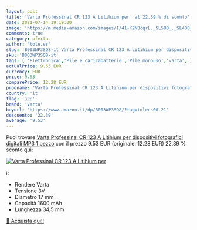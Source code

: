```yaml
---
layout: post
title: 'Varta Professinal CR 123 A Litihium per  al 22.39 % di sconto'
date: 2021-07-14 19:19:00
image: 'https://m.media-amazon.com/images/I/41-K2NBcqrL._SL500_._SL400_.jpg'
comments: true
category: ofertas
author: 'tole.es'
slug: 'B003WP3SQ8-it Varta Professinal CR 123 A Litihium per dispositivi...'
sku: 'B003WP3SQ8-it'
tags: [ 'Elettronica','Pile e caricabatterie','Pile monouso','varta', ]
actualPrice: 9.53 EUR
currency: EUR
price: 9.53
comparePrice: 12.28 EUR
prodname: 'Varta Professinal CR 123 A Litihium per dispositivi fotografici  digitali  MP3  1 pezzo'
country: 'it'
flag: '🇮🇹'
brand: 'Varta'
buyurl: 'https://www.amazon.it/dp/B003WP3SQ8/?tag=tolees00-21'
descuento: '22.39'
average: '9.53'
---
```


Puoi trovare [Varta Professinal CR 123 A Litihium per dispositivi fotografici  digitali  MP3  1 pezzo](https://www.amazon.it/dp/B003WP3SQ8/?tag=tolees00-21) con il prezzo 9.53 EUR (originale: 12.28 EUR) 22.39 % sconto qui:

[![Varta Professinal CR 123 A Litihium per ](https://m.media-amazon.com/images/I/41-K2NBcqrL._SL500_._SL400_.jpg)](https://www.amazon.it/dp/B003WP3SQ8/?tag=tolees00-21)

ℹ️:

- Rendere Varta
- Tensione 3V
- Diametro 17 mm
- Capacità 1600 mAh
- Lunghezza 34,5 mm

[🛒 Acquista qui!!](https://www.amazon.it/dp/B003WP3SQ8/?tag=tolees00-21)
